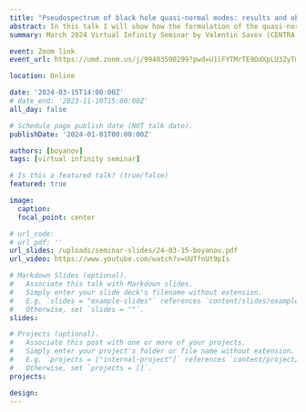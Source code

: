 ```yaml
---
title: "Pseudospectrum of black hole quasi-normal modes: results and obstacles"
abstract: In this talk I will show how the formulation of the quasi-normal mode problem in the hyperboloidal framework is used to calculate not only the spectrum of ringdown frequencies, but also the corresponding pseudospectrum. I will give a brief overview of the technical aspects of the calculation, and the information about the field propagation which can be extracted from the result. I will then present and discuss an open issue regarding the numerical convergence of the pseudospectrum, which is closely related to the regularity class of the functional space in which the problem is considered, focusing on a particular example in an asymptotically AdS setting where we have performed an initial analysis.
summary: March 2024 Virtual Infinity Seminar by Valentin Savov (CENTRA)

event: Zoom link
event_url: https://umd.zoom.us/j/99403590299?pwd=U1lFYTMrTE9OdXpLU3ZyTmxvd0lWUT09

location: Online

date: '2024-03-15T14:00:00Z'
# date_end: '2023-11-10T15:00:00Z'
all_day: false

# Schedule page publish date (NOT talk date).
publishDate: '2024-01-01T00:00:00Z'

authors: [boyanov]
tags: [virtual infinity seminar]

# Is this a featured talk? (true/false)
featured: true

image:  
  caption:
  focal_point: center

# url_code: 
# url_pdf: ''
url_slides: /uploads/seminar-slides/24-03-15-boyanov.pdf
url_video: https://www.youtube.com/watch?v=UUTfnUt9pIs

# Markdown Slides (optional).
#   Associate this talk with Markdown slides.
#   Simply enter your slide deck's filename without extension.
#   E.g. `slides = "example-slides"` references `content/slides/example-slides.md`.
#   Otherwise, set `slides = ""`.
slides:

# Projects (optional).
#   Associate this post with one or more of your projects.
#   Simply enter your project's folder or file name without extension.
#   E.g. `projects = ["internal-project"]` references `content/project/deep-learning/index.md`.
#   Otherwise, set `projects = []`.
projects:

design: 
---
```



